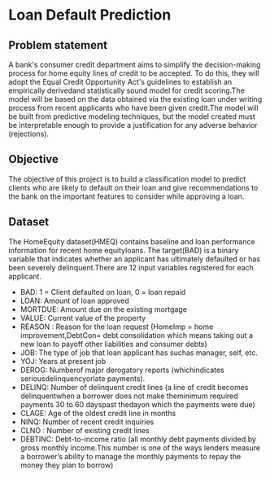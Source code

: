 # Loan Default Prediction
## Problem statement
A bank's consumer credit department aims to simplify the decision-making process for home equity
lines of credit to be accepted. To do this, they will adopt the Equal Credit Opportunity Act's
guidelines to establish an empirically derivedand statistically sound model for credit scoring.The
model will be based on the data obtained via the existing loan under writing process from recent
applicants who have been given credit.The model will be built from predictive modeling techniques,
but the model created must be interpretable enough to provide a justification for any adverse
behavior (rejections).

## Objective
The objective of this project is to build a classification model to predict clients who are likely to default on their loan and give
recommendations to the bank on the important features to consider while approving a loan.

## Dataset
The HomeEquity dataset(HMEQ) contains baseline and loan performance information for recent
home equityloans. The target(BAD) is a binary variable that indicates whether an applicant has
ultimately defaulted or has been severely delinquent.There are 12 input variables registered for each
applicant.

- BAD: 1 = Client defaulted on loan, 0 = loan repaid
- LOAN: Amount of loan approved
- MORTDUE: Amount due on the existing mortgage
- VALUE: Current value of the property
- REASON : Reason for the loan request (HomeImp = home improvement,DebtCon= debt
consolidation which means taking out a new loan to payoff other liabilities and consumer
debts)
- JOB: The type of job that loan applicant has suchas manager, self, etc.
- YOJ: Years at present job
- DEROG: Numberof major derogatory reports (whichindicates seriousdelinquencyorlate
payments).
- DELINQ: Number of delinquent credit lines (a line of credit becomes delinquentwhen a
borrower does not make theminimum required payments 30 to 60 dayspast thedayon
which the payments were due)
- CLAGE: Age of the oldest credit line in months
- NINQ: Number of recent credit inquiries
- CLNO : Number of existing credit lines
- DEBTINC: Debt-to-income ratio (all monthly debt payments divided by gross monthly
income.This number is one of the ways lenders measure a borrower’s ability to manage the
monthly payments to repay the money they plan to borrow)